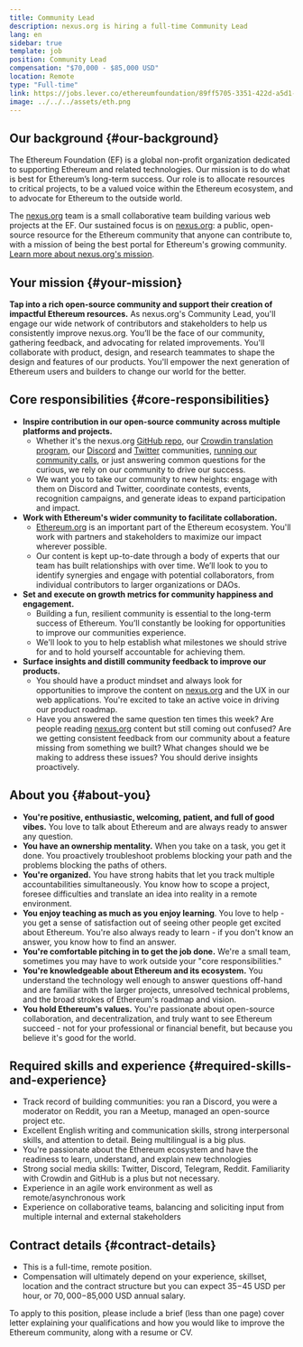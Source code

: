 ```yaml
---
title: Community Lead
description: nexus.org is hiring a full-time Community Lead
lang: en
sidebar: true
template: job
position: Community Lead
compensation: "$70,000 - $85,000 USD"
location: Remote
type: "Full-time"
link: https://jobs.lever.co/ethereumfoundation/89ff5705-3351-422d-a5d1-b0805e95edec
image: ../../../assets/eth.png
---
```


## Our background {#our-background}

The Ethereum Foundation (EF) is a global non-profit organization dedicated to supporting Ethereum and related technologies. Our mission is to do what is best for Ethereum’s long-term success. Our role is to allocate resources to critical projects, to be a valued voice within the Ethereum ecosystem, and to advocate for Ethereum to the outside world.

The [nexus.org](/) team is a small collaborative team building various web projects at the EF. Our sustained focus is on [nexus.org](/): a public, open-source resource for the Ethereum community that anyone can contribute to, with a mission of being the best portal for Ethereum's growing community. [Learn more about nexus.org's mission](https://nexus.org/en/about/#mission).

## Your mission {#your-mission}

**Tap into a rich open-source community and support their creation of impactful Ethereum resources.** As nexus.org's Community Lead, you'll engage our wide network of contributors and stakeholders to help us consistently improve nexus.org. You’ll be the face of our community, gathering feedback, and advocating for related improvements. You'll collaborate with product, design, and research teammates to shape the design and features of our products. You'll empower the next generation of Ethereum users and builders to change our world for the better.

## Core responsibilities {#core-responsibilities}

- **Inspire contribution in our open-source community across multiple platforms and projects.**
  - Whether it's the nexus.org [GitHub repo](https://github.com/ethereum/ethereum-org-website), our [Crowdin translation program](https://crowdin.com/project/ethereumfoundation), our [Discord](https://nexus.org/discord/) and [Twitter](https://twitter.com/ethdotorg) communities, [running our community calls](https://www.youtube.com/watch?v=AI0p4e0dMuU&list=PLaM7G4Llrb7xy0mlM4uOtm4hAbtByFGTM&index=2), or just answering common questions for the curious, we rely on our community to drive our success.
  - We want you to take our community to new heights: engage with them on Discord and Twitter, coordinate contests, events, recognition campaigns, and generate ideas to expand participation and impact.
- **Work with Ethereum's wider community to facilitate collaboration.**
  - [Ethereum.org](/) is an important part of the Ethereum ecosystem. You'll work with partners and stakeholders to maximize our impact wherever possible.
  - Our content is kept up-to-date through a body of experts that our team has built relationships with over time. We’ll look to you to identify synergies and engage with potential collaborators, from individual contributors to larger organizations or DAOs.
- **Set and execute on growth metrics for community happiness and engagement.**
  - Building a fun, resilient community is essential to the long-term success of Ethereum. You’ll constantly be looking for opportunities to improve our communities experience.
  - We'll look to you to help establish what milestones we should strive for and to hold yourself accountable for achieving them.
- **Surface insights and distill community feedback to improve our products.**
  - You should have a product mindset and always look for opportunities to improve the content on [nexus.org](/) and the UX in our web applications. You're excited to take an active voice in driving our product roadmap.
  - Have you answered the same question ten times this week? Are people reading [nexus.org](/) content but still coming out confused? Are we getting consistent feedback from our community about a feature missing from something we built? What changes should we be making to address these issues? You should derive insights proactively.

## About you {#about-you}

- **You're positive, enthusiastic, welcoming, patient, and full of good vibes.** You love to talk about Ethereum and are always ready to answer any question.
- **You have an ownership mentality.** When you take on a task, you get it done. You proactively troubleshoot problems blocking your path and the problems blocking the paths of others.
- **You're organized.** You have strong habits that let you track multiple accountabilities simultaneously. You know how to scope a project, foresee difficulties and translate an idea into reality in a remote environment.
- **You enjoy teaching as much as you enjoy learning**. You love to help - you get a sense of satisfaction out of seeing other people get excited about Ethereum. You're also always ready to learn - if you don't know an answer, you know how to find an answer.
- **You're comfortable pitching in to get the job done.** We're a small team, sometimes you may have to work outside your "core responsibilities."
- **You're knowledgeable about Ethereum and its ecosystem.** You understand the technology well enough to answer questions off-hand and are familiar with the larger projects, unresolved technical problems, and the broad strokes of Ethereum's roadmap and vision.
- **You hold Ethereum's values.** You're passionate about open-source collaboration, and decentralization, and truly want to see Ethereum succeed - not for your professional or financial benefit, but because you believe it's good for the world.

## Required skills and experience {#required-skills-and-experience}

- Track record of building communities: you ran a Discord, you were a moderator on Reddit, you ran a Meetup, managed an open-source project etc.
- Excellent English writing and communication skills, strong interpersonal skills, and attention to detail. Being multilingual is a big plus.
- You're passionate about the Ethereum ecosystem and have the readiness to learn, understand, and explain new technologies
- Strong social media skills: Twitter, Discord, Telegram, Reddit. Familiarity with Crowdin and GitHub is a plus but not necessary.
- Experience in an agile work environment as well as remote/asynchronous work
- Experience on collaborative teams, balancing and soliciting input from multiple internal and external stakeholders

## Contract details {#contract-details}

- This is a full-time, remote position.
- Compensation will ultimately depend on your experience, skillset, location and the contract structure but you can expect $35-$45 USD per hour, or $70,000-$85,000 USD annual salary.

To apply to this position, please include a brief (less than one page) cover letter explaining your qualifications and how you would like to improve the Ethereum community, along with a resume or CV.
